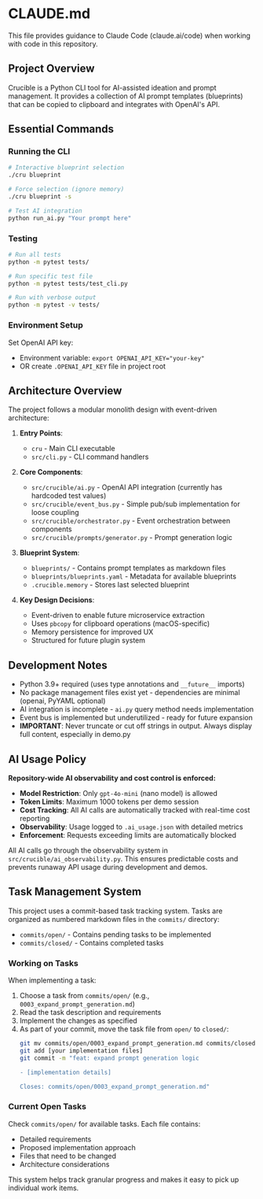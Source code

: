 # CLAUDE.md

This file provides guidance to Claude Code (claude.ai/code) when working with code in this repository.

## Project Overview

Crucible is a Python CLI tool for AI-assisted ideation and prompt management. It provides a collection of AI prompt templates (blueprints) that can be copied to clipboard and integrates with OpenAI's API.

## Essential Commands

### Running the CLI
```bash
# Interactive blueprint selection
./cru blueprint

# Force selection (ignore memory)
./cru blueprint -s

# Test AI integration
python run_ai.py "Your prompt here"
```

### Testing
```bash
# Run all tests
python -m pytest tests/

# Run specific test file
python -m pytest tests/test_cli.py

# Run with verbose output
python -m pytest -v tests/
```

### Environment Setup
Set OpenAI API key:
- Environment variable: `export OPENAI_API_KEY="your-key"`
- OR create `.OPENAI_API_KEY` file in project root

## Architecture Overview

The project follows a modular monolith design with event-driven architecture:

1. **Entry Points**:
   - `cru` - Main CLI executable
   - `src/cli.py` - CLI command handlers

2. **Core Components**:
   - `src/crucible/ai.py` - OpenAI API integration (currently has hardcoded test values)
   - `src/crucible/event_bus.py` - Simple pub/sub implementation for loose coupling
   - `src/crucible/orchestrator.py` - Event orchestration between components
   - `src/crucible/prompts/generator.py` - Prompt generation logic

3. **Blueprint System**:
   - `blueprints/` - Contains prompt templates as markdown files
   - `blueprints/blueprints.yaml` - Metadata for available blueprints
   - `.crucible.memory` - Stores last selected blueprint

4. **Key Design Decisions**:
   - Event-driven to enable future microservice extraction
   - Uses `pbcopy` for clipboard operations (macOS-specific)
   - Memory persistence for improved UX
   - Structured for future plugin system

## Development Notes

- Python 3.9+ required (uses type annotations and `__future__` imports)
- No package management files exist yet - dependencies are minimal (openai, PyYAML optional)
- AI integration is incomplete - `ai.py` query method needs implementation
- Event bus is implemented but underutilized - ready for future expansion
- **IMPORTANT**: Never truncate or cut off strings in output. Always display full content, especially in demo.py

## AI Usage Policy

**Repository-wide AI observability and cost control is enforced:**

- **Model Restriction**: Only `gpt-4o-mini` (nano model) is allowed
- **Token Limits**: Maximum 1000 tokens per demo session
- **Cost Tracking**: All AI calls are automatically tracked with real-time cost reporting
- **Observability**: Usage logged to `.ai_usage.json` with detailed metrics
- **Enforcement**: Requests exceeding limits are automatically blocked

All AI calls go through the observability system in `src/crucible/ai_observability.py`. This ensures predictable costs and prevents runaway API usage during development and demos.

## Task Management System

This project uses a commit-based task tracking system. Tasks are organized as numbered markdown files in the `commits/` directory:

- `commits/open/` - Contains pending tasks to be implemented
- `commits/closed/` - Contains completed tasks

### Working on Tasks

When implementing a task:
1. Choose a task from `commits/open/` (e.g., `0003_expand_prompt_generation.md`)
2. Read the task description and requirements
3. Implement the changes as specified
4. As part of your commit, move the task file from `open/` to `closed/`:
   ```bash
   git mv commits/open/0003_expand_prompt_generation.md commits/closed/
   git add [your implementation files]
   git commit -m "feat: expand prompt generation logic

   - [implementation details]
   
   Closes: commits/open/0003_expand_prompt_generation.md"
   ```

### Current Open Tasks

Check `commits/open/` for available tasks. Each file contains:
- Detailed requirements
- Proposed implementation approach
- Files that need to be changed
- Architecture considerations

This system helps track granular progress and makes it easy to pick up individual work items.